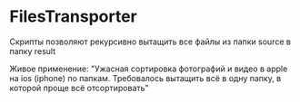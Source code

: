 # FilesTransporter

Скрипты позволяют рекурсивно вытащить все файлы из папки source в папку result

Живое применение: "Ужасная сортировка фотографий и видео в apple на ios (iphone) по папкам.
Требовалось вытащить всё в одну папку, в которой проще всё отсортировать"
